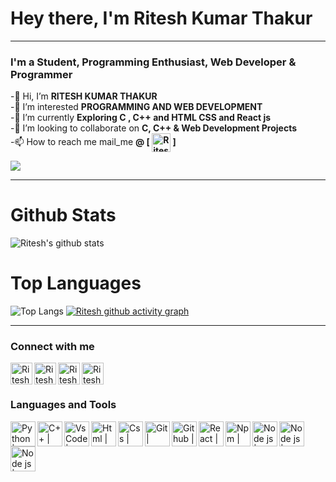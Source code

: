 
# Hey there, I'm Ritesh Kumar Thakur
***
### I'm a  Student, Programming Enthusiast, Web Developer & Programmer 
-👋 Hi, I’m **RITESH KUMAR THAKUR** <br>
-👀 I’m interested **PROGRAMMING AND WEB DEVELOPMENT** <br>
-🌱 I’m currently **Exploring C , C++ and HTML CSS and React js**  <br>
-💞️ I’m looking to collaborate on **C, C++ & Web Development Projects** <br>
-📫 How to reach me mail_me **@ [ [<img align="center" alt="RiteshkumarThakur | Gmail" width="30px" src="https://img.icons8.com/fluency/48/000000/gmail.png"/>](mailto:thakurram2668@gmail.com) ]** <br>


![](https://komarev.com/ghpvc/?username=RITESHKUMARTHAKUR&label=PROFILE+VISITORS&style=plastic&color=DC143C)

***
# Github Stats

![Ritesh's github stats](https://github-readme-stats.vercel.app/api?username=RITESHKUMARTHAKUR&show_icons=true&theme=radical)

# Top Languages 
![Top Langs](https://github-readme-stats.vercel.app/api/top-langs/?username=RITESHKUMARTHAKUR&layout=compact&theme=radical)
[![Ritesh github activity graph](https://github-readme-activity-graph.vercel.app/graph?username=RITESHKUMARTHAKUR&bg_color=141321&color=FE428E&line=A9FEF7&point=FE428E&theme=radical&hide_border=true)](https://github.com/ashutosh00710/github-readme-activity-graph)
***

###  Connect with me  <br>
[<img align="left" alt="RiteshkumarThakur | Code chef" width="35px" src="https://img.icons8.com/color/96/000000/twitter--v1.png" />](https://twitter.com/RITESHK22115)
[<img align="left" alt="RiteshkumarThakur | Instagram" width="35px" src="https://img.icons8.com/cute-clipart/64/000000/instagram-new.png" />](https://www.instagram.com/ritesh._.thakur_/)
[<img align="left" alt="RiteshkumarThakur | Code chef" width="35px" src="https://img.icons8.com/fluency/48/000000/codechef.png"/>](https://www.codechef.com/users/ritesh_2206)
[<img align="left" alt="RiteshkumarThakur | Code chef" width="35px" src="https://img.icons8.com/color/48/000000/linkedin-2--v1.png"/>](https://www.linkedin.com/in/ritesh-kumar-thakur-000209203/)

<br> <br>
### Languages and Tools   
<img align="left" alt="Python | Logo" height="40px" target="__blank" src="https://img.icons8.com/color/48/000000/python--v1.png" />  
<img align="left" alt="C++ | Logo" height="40px" target="__blank" src="https://img.icons8.com/color/48/000000/c-plus-plus-logo.png" />
<img align="left" alt="VsCode | logo" height="40px" src="https://img.icons8.com/external-tal-revivo-color-tal-revivo/24/000000/external-visual-studio-code-is-a-source-code-editor-developed-by-microsoft-logo-color-tal-revivo.png"/>
<img align="left" alt="Html | Logo" height="40px" target="__blank" src="https://img.icons8.com/color/48/000000/html-5--v1.png"/>
<img align="left" alt="Css | Logo" height="40px" target="https://icons8.com/icons/set/gmail" src="https://img.icons8.com/color/48/000000/css3.png"/>
<img align="left" alt="Git | Logo" height="40px" target="__blank" src="https://img.icons8.com/color/48/000000/git.png"/>
<img align="left" alt="Github | Logo" height="40px" target="__blank" src="https://img.icons8.com/glyph-neue/64/000000/github.png"/>
<img align="left" alt="React | Logo" height="40px" target="__blank" src="https://img.icons8.com/color/48/000000/react-native.png"/>
<img align="left" alt="Npm | Logo" height="40px" target="__blank" src="https://img.icons8.com/color/48/000000/npm.png"/>
<img align="left" alt="Node js | Logo" height="40px" target="__blank" src="https://img.icons8.com/color/48/000000/nodejs.png"/>
<img align="left" alt="Node js | Logo" height="40px" target="__blank" src="https://img.icons8.com/color/96/000000/console.png"/>
<img align="left" alt="Node js | Logo" height="40px" target="__blank" src="https://img.icons8.com/color/48/000000/google-firebase-console.png"/>
<br> 


<!--- https://cdn.jsdelivr.net/npm/simple-icons@v3/icons/twitter.svg -->


